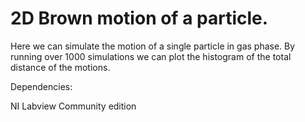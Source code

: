 # 2D Brown motion of a particle.
Here we can simulate the motion of a single particle in gas phase. By running over 1000 simulations we can plot the histogram of the total distance of the motions.

Dependencies:

NI Labview Community edition